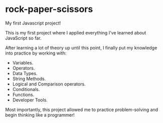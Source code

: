 # rock-paper-scissors
My first Javascript project!

This is my first project where I applied everything I've learned about JavaScript so far.

After learning a lot of theory up until this point, I finally put my knowledge into practice by working with:
- Variables.
- Operators.
- Data Types.
- String Methods.
- Logical and Comparison operators.
- Conditionals.
- Functions.
- Developer Tools.

Most importantly, this project allowed me to practice problem-solving and begin thinking like a programmer!